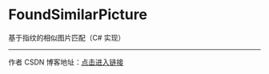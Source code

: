 # FoundSimilarPicture
基于指纹的相似图片匹配（C# 实现）

------------------------

作者 CSDN 博客地址：[点击进入链接](http://blog.csdn.net/lemon_tree12138)